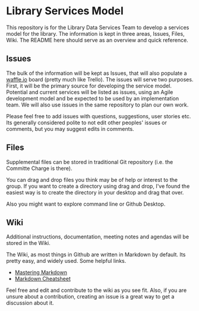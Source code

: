 # Library Services Model

This repository is for the Library Data Services Team to develop a services model for the library. The information is kept in three areas, Issues, Files, Wiki. The README here should serve as an overview and quick reference.

## Issues
The bulk of the information will be kept as Issues, that will also populate a [waffle.io](https://waffle.io/psu-libraries/library_services_model) board (pretty much like Trello). The issues will serve two purposes. First, it will be the primary source for developing the service model. Potential and current services will be listed as issues, using an Agile development model and be expected to be used by an implementation team. We will also use issues in the same repository to plan our own work. 

Please feel free to add issues with questions, suggestions, user stories etc. Its generally considered polite to not edit other peoples' issues or comments, but you may suggest edits in comments.

## Files

Supplemental files can be stored in traditional Git repository (i.e. the Committe Charge is there). 

You can drag and drop files you think may be of help or interest to the group. If you want to create a directory using drag and drop, I've found the easiest way is to create the directory in your desktop and drag that over. 

Also you might want to explore command line or Github Desktop. 

## Wiki
Additional instructions, documentation, meeting notes and agendas will be stored in the Wiki. 

The Wiki, as most things in Github are written in Markdown by default. Its pretty easy, and widely used. Some helpful links.

  * [Mastering Markdown](https://guides.github.com/features/mastering-markdown/)
  * [Markdown Cheatsheet](https://github.com/adam-p/markdown-here/wiki/Markdown-Cheatsheet)

Feel free and edit and contribute to the wiki as you see fit. Also, if you are unsure about a contribution, creating an issue is a great way to get a discussion about it.



